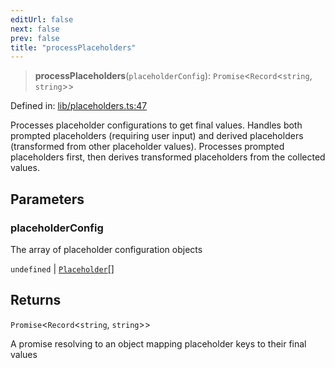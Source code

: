 ```yaml
---
editUrl: false
next: false
prev: false
title: "processPlaceholders"
---
```


> **processPlaceholders**(`placeholderConfig`): `Promise`\<`Record`\<`string`, `string`\>\>

Defined in: [lib/placeholders.ts:47](https://github.com/yashjawale/fabr/blob/f01b72cf78714226de776336ec5f87a5b71f2c78/src/lib/placeholders.ts#L47)

Processes placeholder configurations to get final values.
Handles both prompted placeholders (requiring user input) and derived placeholders
(transformed from other placeholder values). Processes prompted placeholders first,
then derives transformed placeholders from the collected values.

## Parameters

### placeholderConfig

The array of placeholder configuration objects

`undefined` | [`Placeholder`](/fabr/docs/api/types/fabr-config/interfaces/placeholder/)[]

## Returns

`Promise`\<`Record`\<`string`, `string`\>\>

A promise resolving to an object mapping placeholder keys to their final values

